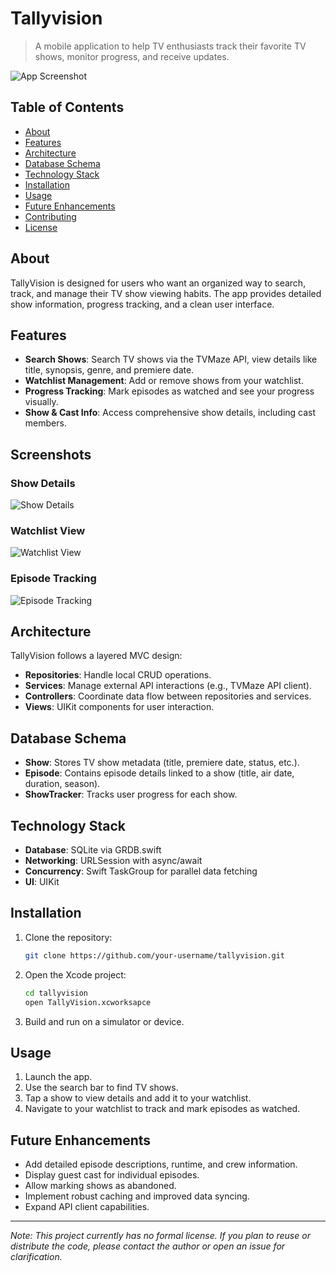 # Tallyvision

> A mobile application to help TV enthusiasts track their favorite TV shows, monitor progress, and receive updates.

![App Screenshot](screenshots/app.png)

## Table of Contents

- [About](#about)
- [Features](#features)
- [Architecture](#architecture)
- [Database Schema](#database-schema)
- [Technology Stack](#technology-stack)
- [Installation](#installation)
- [Usage](#usage)
- [Future Enhancements](#future-enhancements)
- [Contributing](#contributing)
- [License](#license)

## About

TallyVision is designed for users who want an organized way to search, track, and manage their TV show viewing habits. The app provides detailed show information, progress tracking, and a clean user interface.

## Features

- **Search Shows**: Search TV shows via the TVMaze API, view details like title, synopsis, genre, and premiere date.
- **Watchlist Management**: Add or remove shows from your watchlist.
- **Progress Tracking**: Mark episodes as watched and see your progress visually.
- **Show & Cast Info**: Access comprehensive show details, including cast members.

## Screenshots

### Show Details
![Show Details](screenshots/details.png)

### Watchlist View
![Watchlist View](screenshots/myshows.png)

### Episode Tracking
![Episode Tracking](screenshots/episodes.png)

## Architecture

TallyVision follows a layered MVC design:

- **Repositories**: Handle local CRUD operations.
- **Services**: Manage external API interactions (e.g., TVMaze API client).
- **Controllers**: Coordinate data flow between repositories and services.
- **Views**: UIKit components for user interaction.

## Database Schema

- **Show**: Stores TV show metadata (title, premiere date, status, etc.).
- **Episode**: Contains episode details linked to a show (title, air date, duration, season).
- **ShowTracker**: Tracks user progress for each show.

## Technology Stack

- **Database**: SQLite via GRDB.swift
- **Networking**: URLSession with async/await
- **Concurrency**: Swift TaskGroup for parallel data fetching
- **UI**: UIKit

## Installation

1. Clone the repository:
   ```bash
   git clone https://github.com/your-username/tallyvision.git
   ```
2. Open the Xcode project:
   ```bash
   cd tallyvision
   open TallyVision.xcworksapce
   ```
3. Build and run on a simulator or device.

## Usage

1. Launch the app.
2. Use the search bar to find TV shows.
3. Tap a show to view details and add it to your watchlist.
4. Navigate to your watchlist to track and mark episodes as watched.

## Future Enhancements

- Add detailed episode descriptions, runtime, and crew information.
- Display guest cast for individual episodes.
- Allow marking shows as abandoned.
- Implement robust caching and improved data syncing.
- Expand API client capabilities.

---

*Note: This project currently has no formal license. If you plan to reuse or distribute the code, please contact the author or open an issue for clarification.*

